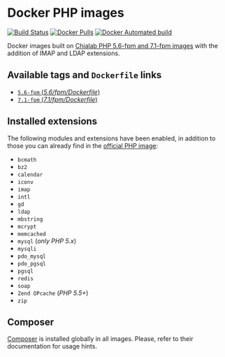 # Docker PHP images
[![Build Status](https://travis-ci.org/lamasbr/docker-php.svg?branch=master)](https://travis-ci.org/lamasbr/docker-php)
[![Docker Pulls](https://img.shields.io/docker/pulls/lamasbr/php.svg)](https://hub.docker.com/r/lamasbr/php/)
[![Docker Automated build](https://img.shields.io/docker/automated/lamasbr/docker-php.svg)](https://hub.docker.com/r/lamasbr/docker-php/)

Docker images built on [Chialab PHP 5.6-fpm and 7.1-fpm images](https://hub.docker.com/r/chialab/php/) with the addition of IMAP and LDAP extensions.

## Available tags and `Dockerfile` links
- [`5.6-fpm` (_5.6/fpm/Dockerfile_)](https://github.com/lamasbr/docker-php/blob/master/5.6/fpm/Dockerfile)
- [`7.1-fpm` (_7.1/fpm/Dockerfile_)](https://github.com/lamasbr/docker-php/blob/master/7.1/fpm/Dockerfile)

## Installed extensions
The following modules and extensions have been enabled, in addition to those you can already find in the [official PHP image](https://hub.docker.com/r/_/php/):

- `bcmath`
- `bz2`
- `calendar`
- `iconv`
- `imap`
- `intl`
- `gd`
- `ldap`
- `mbstring`
- `mcrypt`
- `memcached`
- `mysql` (_only PHP 5.x_)
- `mysqli`
- `pdo_mysql`
- `pdo_pgsql`
- `pgsql`
- `redis`
- `soap`
- `Zend OPcache` (_PHP 5.5+_)
- `zip`

## Composer
[Composer](https://getcomposer.org) is installed globally in all images. Please, refer to their documentation for usage hints.
